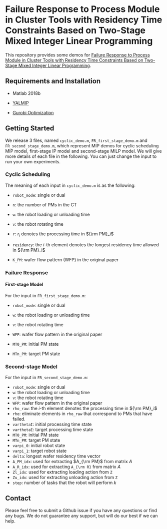 # Failure Response to Process Module in Cluster Tools with Residency Time Constraints Based on Two-Stage Mixed Integer Linear Programming

This repository provides some demos for [Failure Response to Process Module in Cluster Tools with Residency Time Constraints Based on Two-Stage Mixed Integer Linear Programming]().

## Requirements and Installation

- Matlab 2018b
- [YALMIP](https://yalmip.github.io/?n=Main.HomePage)

- [Gurobi Optimization](https://www.gurobi.com/)

## Getting Started

We release 3 files, named `cyclic_demo.m`, `FR_first_stage_demo.m` and `FR_second_stage_demo.m`, which represent MIP demos for cyclic scheduling MIP model, first-stage IP model and second-stage MILP model. We will give more details of each file in the following. You can just change the input to run your own experiments.

### Cyclic Scheduling

The meaning of each input in `cyclic_demo.m` is as the following:

- `robot_mode`: single or dual
- `n`: the number of PMs in the CT
- `w`: the robot loading or unloading time
- `v`: the robot rotating time
- `r`: $r_i$ denotes the processing time in ${\rm PM}_i$

- `residency`: the $i$-th element denotes the longest residency time allowed in ${\rm PM}_i$

- `K_PM`: wafer flow pattern (WFP) in the original paper

### Failure Response

#### First-stage Model

For the input in `FR_first_stage_demo.m`:

- `robot_mode`: single or dual
- `w`: the robot loading or unloading time
- `v`: the robot rotating time
- `WFP`: wafer flow pattern in the original paper

- `MT0_PM`: initial PM state
- `MTn_PM`: target PM state

### Second-stage Model

For the input in `FR_second_stage_demo.m`:

- `robot_mode`: single or dual
- `w`: the robot loading or unloading time
- `v`: the robot rotating time
- `WFP`: wafer flow pattern in the original paper
- `rho_raw`: the $i$-th element denotes the processing time in ${\rm PM}_i$
- `rho`: eliminate elements in `rho_raw` that correspond to PMs that have failed.
- `varthetaI`: initial processing time state
- `varthetaE`: target processing time state
- `MT0_PM`: initial PM state
- `MTn_PM`: target PM state
- `varpi_0`: initial robot state
- `varpi_1`: target robot state
- `delta`: longest wafer residency time vector
- `A_PM_idx`: used for extracting $A_{\rm PM}$ from matrix $A$
- `A_R_idx`: used for extracting `A_{\rm R}` from matrix $A$
- `Zl_idx`: used for extracting loading action from `Z`
- `Zu_idx`: used for extracting unloading action from `Z`
- `step`: number of tasks that the robot will perform $k$

## Contact
Please feel free to submit a Github issue if you have any questions or find any bugs. We do not guarantee any support, but will do our best if we can help.